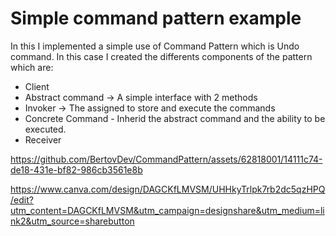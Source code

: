 # Simple command pattern example

In this I implemented a simple use of Command Pattern which is Undo command. In this case I created the differents components of the pattern which are: 

* Client 
* Abstract command -> A simple interface with 2 methods
* Invoker -> The assigned to store and execute the commands
* Concrete Command - Inherid the abstract command and the ability to be executed.
* Receiver

https://github.com/BertovDev/CommandPattern/assets/62818001/14111c74-de18-431e-bf82-986cb3561e8b

https://www.canva.com/design/DAGCKfLMVSM/UHHkyTrlpk7rb2dc5qzHPQ/edit?utm_content=DAGCKfLMVSM&utm_campaign=designshare&utm_medium=link2&utm_source=sharebutton
